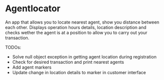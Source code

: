 # Agentlocator
An app that allows you to locate nearest agent, show you distance between each other. Displays operation hours details, location description and checks wether the agent is at a position to allow you to carry out your transaction.

TODOs:
+ Solve null object exception in getting agent location during registration
+ Check for desired transaction and print nearest agents
+ Add agent markers
+ Update change in location details to marker in customer interface
